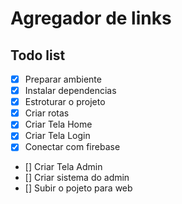 # Agregador de links

## Todo list

- [x] Preparar ambiente
- [x] Instalar dependencias
- [x] Estroturar o projeto
- [x] Criar rotas
- [x] Criar Tela Home
- [x] Criar Tela Login
- [x] Conectar com firebase
- [] Criar Tela Admin
- [] Criar sistema do admin
- [] Subir o pojeto para web
